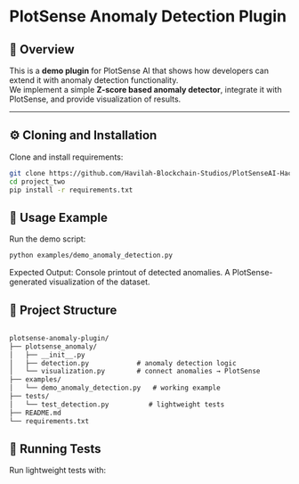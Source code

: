 # PlotSense Anomaly Detection Plugin

## 📌 Overview
This is a **demo plugin** for PlotSense AI that shows how developers can extend it with anomaly detection functionality.  
We implement a simple **Z-score based anomaly detector**, integrate it with PlotSense, and provide visualization of results.

---

## ⚙️ Cloning and Installation
Clone and install requirements:
```bash
git clone https://github.com/Havilah-Blockchain-Studios/PlotSenseAI-Hackathon-Demo-Projects.git
cd project_two
pip install -r requirements.txt
```

## 🚀 Usage Example
Run the demo script:
```bash
python examples/demo_anomaly_detection.py
```
Expected Output:
Console printout of detected anomalies.
A PlotSense-generated visualization of the dataset.

## 📂 Project Structure
```markdown

plotsense-anomaly-plugin/
├── plotsense_anomaly/
│   ├── __init__.py
│   ├── detection.py            # anomaly detection logic
│   └── visualization.py        # connect anomalies → PlotSense
├── examples/
│   └── demo_anomaly_detection.py   # working example
├── tests/
│   └── test_detection.py          # lightweight tests
├── README.md
└── requirements.txt

```

## 🧪 Running Tests
Run lightweight tests with:
```bash

```

